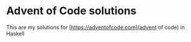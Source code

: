 # Advent of Code solutions

This are my solutions for [https://adventofcode.com](advent of code) in Haskell
